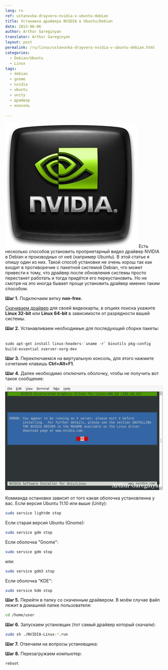 ```yaml
---
lang: ru
ref: ustanovka-drayvera-nvidia-v-ubuntu-debian
title: Установка драйвера NVIDIA в Ubuntu/Debian
date: 2013-06-06
author: Arthur Gareginyan
translator: Arthur Gareginyan
layout: post
permalink: /ru/linux/ustanovka-drayvera-nvidia-v-ubuntu-debian.html
categories:
  - Debian/Ubuntu
  - Linux
tags:
  - debian
  - gnome
  - nvidia
  - ubuntu
  - unity
  - драйвер
  - консоль

---
```


![thumb](/images/ustanovka-drayvera-nvidia-v-ubuntu-debian/nvidia.jpg)
Есть несколько способов установить проприетарный видео драйвер NVIDIA в Debian и производных от неё (например Ubuntu). В этой статье я опишу один из них. Такой способ установки не очень хорош так как входит в противоречие с пакетной системой Debian, что может привести к тому, что драйвер после обновления системы просто перестанет работать и тогда придётся его переустановить. Но не смотря на это иногда бывает проще установить драйвер именно таким способом.
 
**Шаг 1.** Подключаем ветку **non-free**.

<a href="http://www.nvidia.ru/Download/index.aspx?lang=ru">Скачиваем драйвер</a> для своей видеокарты, в опциях поиска укажите **Linux 32-bit** или **Linux 64-bit** в зависимости от разрядности вашей системы.

**Шаг 2.** Устанавливаем необходимые для последующей сборки пакеты:
 
<code>
sudo apt-get install linux-headers-`uname -r` binutils pkg-config build-essential xserver-xorg-dev
</code>

**Шаг 3.** Переключаемся на виртуальную консоль, для этого нажмите сочетание клавишь **Ctrl+Alt+F1**.

**Шаг 4.** Далее необходимо отключить оболочку, чтобы не получить вот такое сообщение:

<img src="/images/ustanovka-drayvera-nvidia-v-ubuntu-debian/stopx.png" />

Комманда остановки зависит от того какая оболочка установленна у вас.
Если версия Ubuntu 11.10 или выше (Unity):
 
```sh
sudo service lightdm stop
``` 


Если старая версия Ubuntu (Gnome):
 
```sh
sudo service gdm stop
``` 


Если оболочка "Gnome":
 
```sh
sudo service gdm stop
``` 

или:
 
```sh
sudo service gdm3 stop
``` 


Если оболочка "KDE":
 
```sh
sudo service kdm stop
``` 

**Шаг 5.** Перейти в папку со скаченным драйвером. В моём случае файл лежит в домашней папке пользователя:
 
```sh
cd /home/user
``` 

**Шаг 6.** Запускаем установщик (тот самый драйвер который скачали):
 
```sh
sudo sh ./NVIDIA-Linux-*.run
``` 

**Шаг 7.** Отвечаем на вопросы установщика:

**Шаг 8.** Перезагружаем компьютер:
 
```sh
reboot
``` 
